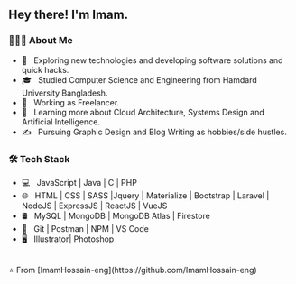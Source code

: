 <h2> Hey there! I'm Imam.</h2>

<h3> 👨🏻‍💻 About Me </h3>

- 🤔 &nbsp; Exploring new technologies and developing software solutions and quick hacks.
- 🎓 &nbsp; Studied Computer Science and Engineering from Hamdard University Bangladesh.
- 💼 &nbsp; Working as Freelancer.
- 🌱 &nbsp; Learning more about Cloud Architecture, Systems Design and Artificial Intelligence.
- ✍️ &nbsp; Pursuing Graphic Design and Blog Writing as hobbies/side hustles.

<h3>🛠 Tech Stack</h3>

- 💻 &nbsp; JavaScript | Java | C | PHP 
- 🌐 &nbsp; HTML | CSS | SASS |Jquery | Materialize | Bootstrap | Laravel | NodeJS | ExpressJS | ReactJS | VueJS
- 🛢 &nbsp; MySQL | MongoDB | MongoDB Atlas | Firestore
- 🔧 &nbsp; Git | Postman | NPM | VS Code
- 🖥 &nbsp; Illustrator| Photoshop 

<br/>
⭐️ From [ImamHossain-eng](https://github.com/ImamHossain-eng)
